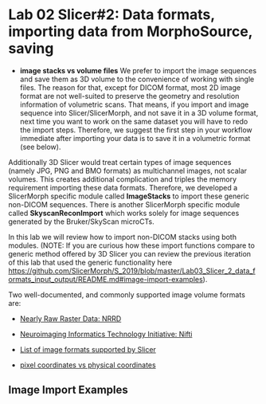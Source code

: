 # Lab 02 Slicer#2: Data formats, importing data from MorphoSource, saving
* **image stacks vs volume files** We prefer to import the image sequences and save them as 3D volume to the convenience of working with single files. The reason for that, except for DICOM format, most 2D image format are not well-suited to preserve the geometry and resolution information of volumetric scans. That means, if you import and image sequence into Slicer/SlicerMorph, and not save it in a 3D volume format, next time you want to work on the same dataset you will have to redo the import steps. Therefore, we suggest the first step in your workflow immediate after importing your data is to save it in a volumetric format (see below).  

Additionally 3D Slicer would treat certain types of image sequences (namely JPG, PNG and BMO formats) as multichannel images, not scalar volumes. This creates additional complication and triples the memory requirement importing these data formats. Therefore, we developed a SlicerMorph specific module called **ImageStacks** to import these generic non-DICOM sequences. There is another SlicerMorph specific module called **SkyscanReconImport** which works solely for image sequences generated by the Bruker/SkyScan microCTs. 

In this lab we will review how to import non-DICOM stacks using both modules. (NOTE: If you are curious how these import functions compare to generic method offered by 3D Slicer you can review the previous iteration of this lab that used the generic functionality here https://github.com/SlicerMorph/S_2019/blob/master/Lab03_Slicer_2_data_formats_input_output/README.md#image-import-examples). 

Two well-documented, and commonly supported image volume formats are:
* [Nearly Raw Raster Data: NRRD](http://teem.sourceforge.net/nrrd/format.html)
* [Neuroimaging Informatics Technology Initiative: Nifti](https://nifti.nimh.nih.gov/)

* [List of image formats supported by Slicer](https://www.slicer.org/wiki/Documentation/Nightly/SlicerApplication/SupportedDataFormat)
* [pixel coordinates vs physical coordinates](https://www.slicer.org/wiki/Coordinate_systems)

## Image Import Examples

